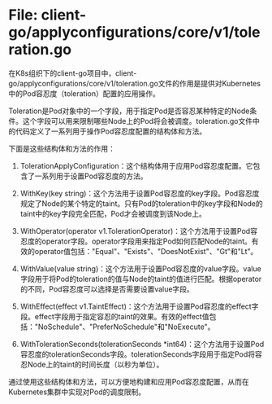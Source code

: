 # File: client-go/applyconfigurations/core/v1/toleration.go

在K8s组织下的client-go项目中，client-go/applyconfigurations/core/v1/toleration.go文件的作用是提供对Kubernetes中的Pod容忍度（toleration）配置的应用操作。

Toleration是Pod对象中的一个字段，用于指定Pod是否容忍某种特定的Node条件。这个字段可以用来限制哪些Node上的Pod将会被调度。toleration.go文件中的代码定义了一系列用于操作Pod容忍度配置的结构体和方法。

下面是这些结构体和方法的作用：

1. TolerationApplyConfiguration：这个结构体用于应用Pod容忍度配置。它包含了一系列用于设置Pod容忍度的方法。

2. WithKey(key string)：这个方法用于设置Pod容忍度的key字段。Pod容忍度规定了Node的某个特定的taint。只有Pod的toleration中的key字段和Node的taint中的key字段完全匹配，Pod才会被调度到该Node上。

3. WithOperator(operator v1.TolerationOperator)：这个方法用于设置Pod容忍度的operator字段。operator字段用来指定Pod如何匹配Node的taint。有效的operator值包括："Equal"、"Exists"、"DoesNotExist"、"Gt"和"Lt"。

4. WithValue(value string)：这个方法用于设置Pod容忍度的value字段。value字段用于将Pod的toleration的值与Node的taint的值进行匹配。根据operator的不同，Pod容忍度可以选择是否需要设置value字段。

5. WithEffect(effect v1.TaintEffect)：这个方法用于设置Pod容忍度的effect字段。effect字段用于指定容忍的taint的效果。有效的effect值包括："NoSchedule"、"PreferNoSchedule"和"NoExecute"。

6. WithTolerationSeconds(tolerationSeconds *int64)：这个方法用于设置Pod容忍度的tolerationSeconds字段。tolerationSeconds字段用于指定Pod将容忍Node上的taint的时间长度（以秒为单位）。

通过使用这些结构体和方法，可以方便地构建和应用Pod容忍度配置，从而在Kubernetes集群中实现对Pod的调度限制。

